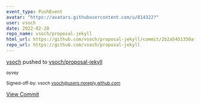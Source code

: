 ```yaml
---
event_type: PushEvent
avatar: "https://avatars.githubusercontent.com/u/814322?"
user: vsoch
date: 2022-02-20
repo_name: vsoch/proposal-jekyll
html_url: https://github.com/vsoch/proposal-jekyll/commit/2b2a5451350af9170b47fb26b65317738f5fc7fe
repo_url: https://github.com/vsoch/proposal-jekyll
---
```


<a href='https://github.com/vsoch' target='_blank'>vsoch</a> pushed to <a href='https://github.com/vsoch/proposal-jekyll' target='_blank'>vsoch/proposal-jekyll</a>

<small>oyvey

Signed-off-by: vsoch <vsoch@users.noreply.github.com></small>

<a href='https://github.com/vsoch/proposal-jekyll/commit/2b2a5451350af9170b47fb26b65317738f5fc7fe' target='_blank'>View Commit</a>